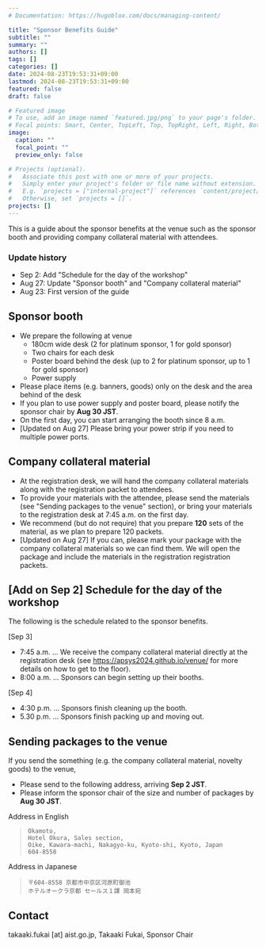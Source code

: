 ```yaml
---
# Documentation: https://hugoblox.com/docs/managing-content/

title: "Sponsor Benefits Guide"
subtitle: ""
summary: ""
authors: []
tags: []
categories: []
date: 2024-08-23T19:53:31+09:00
lastmod: 2024-08-23T19:53:31+09:00
featured: false
draft: false

# Featured image
# To use, add an image named `featured.jpg/png` to your page's folder.
# Focal points: Smart, Center, TopLeft, Top, TopRight, Left, Right, BottomLeft, Bottom, BottomRight.
image:
  caption: ""
  focal_point: ""
  preview_only: false

# Projects (optional).
#   Associate this post with one or more of your projects.
#   Simply enter your project's folder or file name without extension.
#   E.g. `projects = ["internal-project"]` references `content/project/deep-learning/index.md`.
#   Otherwise, set `projects = []`.
projects: []
---
```


This is a guide about the sponsor benefits at the venue such as the sponsor booth and providing company collateral material with attendees.

### Update history
- Sep 2: Add "Schedule for the day of the workshop"
- Aug 27: Update "Sponsor booth" and "Company collateral material"
- Aug 23: First version of the guide

## Sponsor booth
- We prepare the following at venue
  - 180cm wide desk (2 for platinum sponsor, 1 for gold sponsor)
  - Two chairs for each desk
  - Poster board behind the desk (up to 2 for platinum sponsor, up to 1 for gold sponsor)
  - Power supply
- Please place items (e.g. banners, goods) only on the desk and the area behind of the desk
- If you plan to use power supply and poster board, please notify the sponsor chair by **Aug 30 JST**.
- On the first day, you can start arranging the booth since 8 a.m.
- [Updated on Aug 27] Please bring your power strip if you need to multiple power ports.

## Company collateral material
- At the registration desk, we will hand the company collateral materials along with the registration packet to attendees.
- To provide your materials with the attendee, please send the materials (see "Sending packages to the venue" section), or bring your materials to the registration desk at 7:45 a.m. on the first day.
- We recommend (but do not require) that you prepare **120** sets of the material, as we plan to prepare 120 packets.
- [Updated on Aug 27] If you can, please mark your package with the company collateral materials so we can find them. We will open the package and include the materials in the registration registration packets.

## [Add on Sep 2] Schedule for the day of the workshop
The following is the schedule related to the sponsor benefits.

[Sep 3]
- 7:45 a.m. ... We receive the company collateral material directly at the registration desk (see https://apsys2024.github.io/venue/ for more details on how to get to the floor).
- 8:00 a.m. ... Sponsors can begin setting up their booths.

[Sep 4]
- 4:30 p.m. ... Sponsors finish cleaning up the booth.
- 5.30 p.m. ... Sponsors finish packing up and moving out.


## Sending packages to the venue
If you send the something (e.g. the company collateral material, novelty goods) to the venue,
- Please send to the following address, arriving **Sep 2 JST**.
- Please inform the sponsor chair of the size and number of packages by **Aug 30 JST**.

Address in English
>     Okamoto,
>     Hotel Okura, Sales section,
>     Oike, Kawara-machi, Nakagyo-ku, Kyoto-shi, Kyoto, Japan
>     604-8558


Address in Japanese
>     〒604-8558 京都市中京区河原町御池
>     ホテルオークラ京都 セールス１課 岡本宛

## Contact
takaaki.fukai [at] aist.go.jp, Takaaki Fukai, Sponsor Chair

